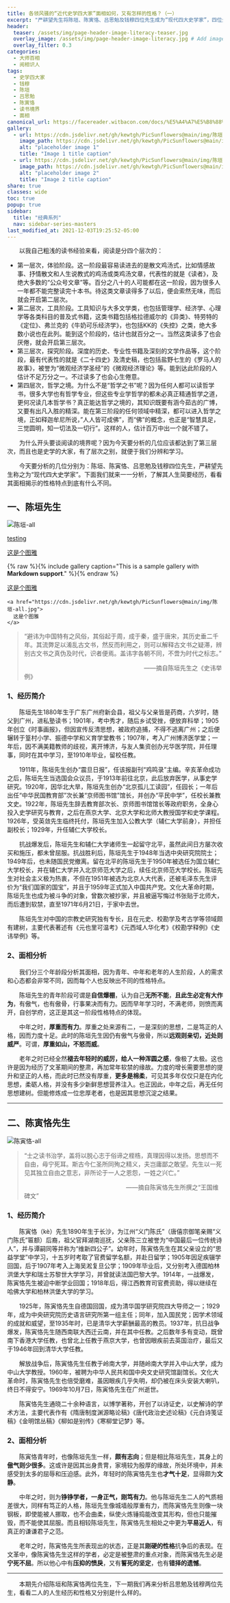 ```yaml
---
title: 各领风骚的“近代史学四大家”面相如何，又有怎样的性格？（一）
excerpt: "严耕望先生将陈垣、陈寅恪、吕思勉及钱穆四位先生成为“现代四大史学家”，四位先生在史学界各领风骚，声名远扬，那么他们又有怎样的经历？其面相又反映了什么样的性格呢？"
header:
  teaser: /assets/img/page-header-image-literacy-teaser.jpg
  overlay_image: /assets/img/page-header-image-literacy.jpg # Add image post (optional)
  overlay_filter: 0.3
categories:
  - 大师百相
  - 阅相识人
tags: 
  - 史学四大家
  - 钱穆
  - 陈垣
  - 吕思勉
  - 陈寅恪
  - 读书境界
  - 面相
canonical_url: https://facereader.witbacon.com/docs/%E5%A4%A7%E5%B8%88%E7%99%BE%E7%9B%B8/%E9%98%85%E7%9B%B8%E8%AF%86%E4%BA%BA/Master-chenyin-chenyinke/
gallery:
  - url: https://cdn.jsdelivr.net/gh/kewtgh/PicSunflowers@main/img/陈垣-all.jpg
    image_path: https://cdn.jsdelivr.net/gh/kewtgh/PicSunflowers@main/img/陈垣-all.jpg
    alt: "placeholder image 1"
    title: "Image 1 title caption"
  - url: https://cdn.jsdelivr.net/gh/kewtgh/PicSunflowers@main/img/陈垣-all.jpg
    image_path: https://cdn.jsdelivr.net/gh/kewtgh/PicSunflowers@main/img/陈垣-all.jpg
    alt: "placeholder image 2"
    title: "Image 2 title caption"
share: true
classes: wide
toc: true
popup: true
sidebar:
  title: "经典系列"
  nav: sidebar-series-masters
last_modified_at: 2021-12-03T19:25:52-05:00
---
```


&emsp;&emsp;以我自己粗浅的读书经验来看，阅读是分四个层次的：

- 第一层次，体验阶段。这一阶段最容易读进去的是散文鸡汤式，比如情感故事、抒情散文和人生说教式的鸡汤或类鸡汤文章，代表性的就是《读者》，及绝大多数的“公众号文章”等。百分之八十的人可能都在这一阶段，因为很多人一年都不能完整读完十本书。待这类文章读得多了以后，便会索然无味，而后就会开启第二层次。
- 第二层次，工具阶段。工具知识与大多文学类，也包括管理学、经济学、心理学等各类科目的普及式书籍，这类书籍包括格拉德威尔的《异类》、特劳特的《定位》、弗兰克的《牛奶可乐经济学》，也包括KK的《失控》之类，绝大多数小说也在此列。能到这个阶段的，估计也就百分之一。当然这类读多了也会厌倦，就会开启第三层次。
- 第三层次，探究阶段。深度的历史、专业性书籍及深刻的文学作品等，这个阶段，最有代表性的就是《二十四史》及清史稿，也包括盐野七生的《罗马人的故事》，被誉为“微观经济学圣经”的《微观经济理论》等。能到达此阶段的人估计不足万分之一。不过读多了也会心生倦意。
- 第四层次，哲学之境。为什么不是“哲学之书”呢？因为任何人都可以读哲学书，很多大学也有哲学专业，但这些专业学哲学的都未必真正精通哲学之道，更何况读几本哲学书？真正能达哲学之境的，其知识既要有涵今茹古的广博，又要有出凡入胜的精深。能在第三阶段的任何领域中精深，都可以进入哲学之境，正如释迦牟尼所说，”人人皆可成佛”，而“佛”的概念，也正是“智慧具足，三觉圆明，知一切法及一切行”。这样的人，估计百万中出一个就不错了。

&emsp;&emsp;为什么开头要谈阅读的境界呢？因为今天要分析的几位应该都达到了第三层次，而且也是史学的大家，有了层次之别，就便于我们分辨和学习。

&emsp;&emsp;今天要分析的几位分别为：陈垣、陈寅恪、吕思勉及钱穆四位先生，严耕望先生称之为“现代四大史学家”。下面我们就来一一分析，了解其人生简要经历，看看其面相揭示的性格特点到底有什么不同。

## 一、陈垣先生

<img src="https://cdn.jsdelivr.net/gh/kewtgh/PicSunflowers@main/img/陈垣-all.jpg" title="" alt="陈垣-all" data-align="center">

[testing](https://cdn.jsdelivr.net/gh/kewtgh/PicSunflowers@main/img/陈垣-all.jpg)

<a href="https://cdn.jsdelivr.net/gh/kewtgh/PicSunflowers@main/img/陈垣-all.jpg" class="image-popup" >
  这是个图雅
</a>

{% raw %}{% include gallery caption="This is a sample gallery with **Markdown support**." %}{% endraw %}

<a href="https://cdn.jsdelivr.net/gh/kewtgh/PicSunflowers@main/img/陈垣-all.jpg"> 这是个图雅
</a>

```
<a href="https://cdn.jsdelivr.net/gh/kewtgh/PicSunflowers@main/img/陈垣-all.jpg">
  这是个图雅
</a>
```

> “避讳为中国特有之风俗，其俗起于周，成于秦，盛于唐宋，其历史垂二千年。其流弊足以淆乱古文书，然反而利用之，则可以解释古文书之疑滞，辨别古文书之真伪及时代，识者便焉。盖讳字各朝不同，不啻为时代之标志。”
> 
> &emsp;&emsp;&emsp;&emsp;&emsp;&emsp;&emsp;&emsp;&emsp;&emsp;&emsp;&emsp;&emsp;&emsp;&emsp;&emsp;&emsp;&emsp;&emsp;&emsp;——摘自陈垣先生之《史讳举例》

### 1、经历简介

&emsp;&emsp;陈垣先生1880年生于广东广州府新会县，祖父与父亲皆是药商，六岁时，随父到广州，进私塾读书；1901年，考中秀才，随后乡试受挫，便放弃科举；1905年创立《时事画报》，但因宣传反清思想，被政府追捕，不得不逃离广州；之后便辗转于篁村小学、振德中学和义育学堂教书；1907年，考入广州博济医学堂；一年后，因不满美籍教师的歧视，离开博济，与友人集资创办光华医学院，并任理事，同时在其中学习，至1910年毕业，留校任教。

&emsp;&emsp;1911年，陈垣先生创办“震旦日报”，任该报副刊“鸡鸣录”主编。辛亥革命成功之后，陈垣先生当选国会众议员，于1913年前往北京，此后放弃医学，从事史学研究。1920年，因华北大旱，陈垣先生创办“北京孤儿工读园”，任园长；一年后出任“中华民国教育部”次长兼“京师图书馆”馆长，并创办“平民中学”，任校长兼教文史。1922年，陈垣先生辞去教育部次长、京师图书馆馆长等政府职务，全身心投入史学研究与教育，之后在燕京大学、北京大学和北师大教授国学和史学课程。1926年，受英敛先生临终托付，陈垣先生加入公教大学（辅仁大学前身），并担任副校长；1929年，升任辅仁大学校长。

&emsp;&emsp;抗战爆发后，陈垣先生和辅仁大学诸师生一起留守北平，虽然此间日方屡次收买和施压，都未曾屈服。抗战胜利后，陈垣先生于1948年当选中央研究院院士；1949年后，也未随国民党撤离。留在北平的陈垣先生于1950年被选任为国立辅仁大学校长，并在辅仁大学并入北京师范大学之后，续任北京师范大学校长。陈垣先生对社会主义极为热衷，不但在1951年被选为北京人大代表，还被毛泽东先生评价为“我们国家的国宝”，并且于1959年正式加入中国共产党。文化大革命时期，陈垣先生也成为被斗争的对象，曾数次被抄家，并且被逼写悔过书张贴于北师大，而后遭到软禁，直至1971年6月21日，于家中去世。

&emsp;&emsp;陈垣先生对中国的宗教史研究独有专长，且在元史、校勘学及考古学等领域颇有建树，主要代表著述有《元也里可温考》《元西域人华化考》《校勘学释例》《史讳举例》等。

### 2、面相分析

&emsp;&emsp;我们分三个年龄段分析其面相，因为青年、中年和老年的人生阶段，人的需求和心态都会非常不同，因而每个人也反映出不同的性格特点。

&emsp;&emsp;陈垣先生的青年阶段可谓是**自信爆棚**，认为自己**无所不能**，**且此生必定有大作为**，有傲气，也有傲骨，行事果决而有力。因而早年学习时，不满老师，则愤而离开，自创学府，这正是其这一阶段性格特点的体现。

&emsp;&emsp;中年之时，**厚重而有力**。厚重之处来源有二，一是深刻的思想，二是笃正的人格，因而力度十足。此时的陈垣先生因仍有傲气与傲骨，所以**远观则亲切，近处则威严**。可谓，**厚重如山，不怒而威**。

&emsp;&emsp;老年之时已经全然**褪去年轻时的威厉，给人一种浑圆之感**，像极了太极。这也许是因为经历了文革期间的整肃，再加常年软禁的缘故。力度的增长需要思想的提升和坚正的人格，而此时已然没有厚重，**更多是棉柔**，可见其多年仅仅只是在内化思想，柔砺人格，并没有多少新鲜思想营养注入。也正因此，中年之后，再无任何思想建树。但能修炼成一位忠厚老者，也是因其思想沉淀之结果。

---

## 二、陈寅恪先生

<img src="https://cdn.jsdelivr.net/gh/kewtgh/PicSunflowers@main/img/陈寅恪-all.jpg" title="" alt="陈寅恪-all" data-align="center">

> “士之读书治学，盖将以脱心志于俗谛之桎梏，真理因得以发扬。思想而不自由，毋宁死耳。斯古今仁圣所同殉之精义，夫岂庸鄙之敢望。先生以一死见其独立自由之意志，非所论于一人之恩怨，一姓之兴亡。”
> 
> &emsp;&emsp;&emsp;&emsp;&emsp;&emsp;&emsp;&emsp;&emsp;&emsp;&emsp;&emsp;&emsp;&emsp;&emsp;&emsp;&emsp;——摘自陈寅恪先生所撰之“王国维碑文”

### 1、经历简介

&emsp;&emsp;陈寅恪（kè）先生1890年生于长沙，为江州“义门陈氏”（唐僖宗御笔亲赐“义门陈氏”匾额）后裔，祖父官拜湖南巡抚，父亲陈三立被誉为“中国最后一位传统诗人”，并与谭嗣同等并称为“维新四公子”。幼年时，陈寅恪先生在其父亲设立的“思益学堂”中学习，十五岁时考取了官费留学名额，并赴日留学；1905年因足疾辍学回国，后于1907年考入上海吴淞复旦公学；1909年毕业后，又分别考入德国柏林洪堡大学和瑞士苏黎世大学学习，并曾就读法国巴黎大学。1914年，一战爆发，陈寅恪先生被迫中断学业回国；1918年后，得江西教育司官费资助，得以继续在哈佛大学和柏林洪堡大学的学习。

&emsp;&emsp;1925年，陈寅恪先生自德国回国，成为清华国学研究院四大导师之一；1929年，成为中央研究院历史语言研究所第一组主任；同年，加入国民党；因学术领域的成就和威望，至1935年时，已是清华大学薪酬最高的教员。1937年，抗日战争爆发，陈寅恪先生随西南联大西迁云南，并在其中任教。之后数年多有变动，既曾南下香港大学任教，也曾北上任教于燕京大学，也曾因眼疾前去英国治疗，最后又于1946年回到清华大学任教。

&emsp;&emsp;解放战争后，陈寅恪先生任教于岭南大学，并随岭南大学并入中山大学，成为中山大学教授。1960年，被聘为中华人民共和国中央文史研究馆副馆长。文化大革命时，陈寅恪先生也倍受磨难，虽因眼疾几乎失明，却仍被在床头安装大喇叭，终日不得安宁。1969年10月7日，陈寅恪先生在广州逝世。

&emsp;&emsp;陈寅恪先生通晓二十余种语言，以博学著称，开创了以诗证史，以史解诗的学术方法，主要代表作有《隋唐制度渊源略论稿》《唐代政治史述论稿》《元白诗笺证稿》《金明馆丛稿》《柳如是别传》《寒柳堂记梦》等。

### 2、面相分析

&emsp;&emsp;陈寅恪青年时，也像陈垣先生一样，**颇有志向**；但是相比陈垣先生，其身上的**傲气则少很多**。这或许是因其出身贵冑，家境较为殷厚的缘故，所处环境中，并未感受到太多的屈辱和压迫感。此外，年轻时的陈寅恪先生也**才气十足**，显得颇为**文静**。

&emsp;&emsp;中年之时，则为**铮铮学者，一身正气，刚笃有力**。他与陈垣先生二人的气质相差很大，同样有笃正的人格，陈垣先生像城墙般厚重有力，而陈寅恪先生则像一块钢板，即使能被人挪取，也不会曲柔，纵使火炼锤捣能改变其形构，但也只能摧毁，而不能使其屈服。而且相较陈垣先生，陈寅恪先生相处之中更为**平易近人**，有真正的谦谦君子之范。

&emsp;&emsp;老年之时，陈寅恪先生所表现出的状态，正是其**刚硬的性格**抗争后的表现。在文革中，像陈寅恪先生这样的学者，必定是被整肃的重点对象，而陈寅恪先生必是**宁死不屈**。所以他心中有**压抑的愤戾**，又有**誓死的坚定**，也有**错择的遗憾**。

---

&emsp;&emsp;本期先介绍陈垣和陈寅恪两位先生，下一期我们再来分析吕思勉及钱穆两位先生，看看二人的人生经历和性格又分别是什么样的。